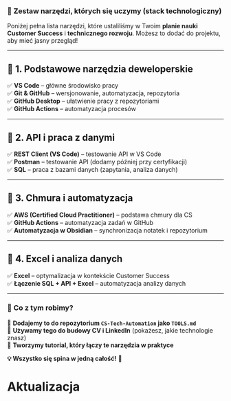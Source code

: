 ### 🚀 **Zestaw narzędzi, których się uczymy (stack technologiczny)**

Poniżej pełna lista narzędzi, które ustaliliśmy w Twoim **planie nauki Customer Success** i **technicznego rozwoju**. Możesz to dodać do projektu, aby mieć jasny przegląd!

---

## **🔹 1. Podstawowe narzędzia deweloperskie**

✅ **VS Code** – główne środowisko pracy  
✅ **Git & GitHub** – wersjonowanie, automatyzacja, repozytoria  
✅ **GitHub Desktop** – ułatwienie pracy z repozytoriami  
✅ **GitHub Actions** – automatyzacja procesów

---

## **🔹 2. API i praca z danymi**

✅ **REST Client (VS Code)** – testowanie API w VS Code  
✅ **Postman** – testowanie API (dodamy później przy certyfikacji)  
✅ **SQL** – praca z bazami danych (zapytania, analiza danych)

---

## **🔹 3. Chmura i automatyzacja**

✅ **AWS (Certified Cloud Practitioner)** – podstawa chmury dla CS  
✅ **GitHub Actions** – automatyzacja zadań w GitHub  
✅ **Automatyzacja w Obsidian** – synchronizacja notatek i repozytorium

---

## **🔹 4. Excel i analiza danych**

✅ **Excel** – optymalizacja w kontekście Customer Success  
✅ **Łączenie SQL + API + Excel** – automatyzacja analizy danych

---

### 🎯 **Co z tym robimy?**

📌 **Dodajemy to do repozytorium `CS-Tech-Automation` jako `TOOLS.md`**  
📌 **Używamy tego do budowy CV i LinkedIn** (pokażesz, jakie technologie znasz)  
📌 **Tworzymy tutorial, który łączy te narzędzia w praktyce**

**💡 Wszystko się spina w jedną całość!** 🚀

# Aktualizacja
